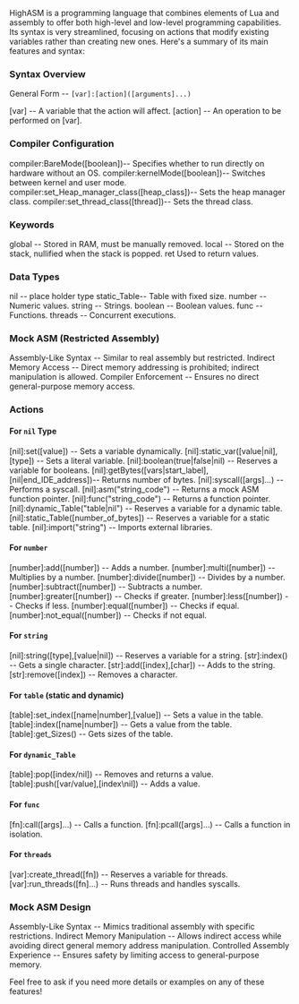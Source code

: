 
HighASM is a programming language that combines elements of Lua and assembly to offer both high-level and low-level programming capabilities. Its syntax is very streamlined, focusing on actions that modify existing variables rather than creating new ones. Here's a summary of its main features and syntax:

### Syntax Overview
 General Form -- `[var]:[action]([arguments]...)`
 
 [var] -- A variable that the action will affect.
 [action] -- An operation to be performed on [var].

### Compiler Configuration

 compiler:BareMode([boolean])-- Specifies whether to run directly on hardware without an OS.
 compiler:kernelMode([boolean])-- Switches between kernel and user mode.
 compiler:set_Heap_manager_class([heap_class])-- Sets the heap manager class.
 compiler:set_thread_class([thread])-- Sets the thread class.

### Keywords
 global -- Stored in RAM, must be manually removed.
 local -- Stored on the stack, nullified when the stack is popped.
 ret   Used to return values.

### Data Types
nil -- place holder type
 static_Table-- Table with fixed size.
 number -- Numeric values.
 string -- Strings.
 boolean -- Boolean values.
 func -- Functions.
 threads -- Concurrent executions.

### Mock ASM (Restricted Assembly)
  Assembly-Like Syntax -- Similar to real assembly but restricted.
  Indirect Memory Access -- Direct memory addressing is prohibited; indirect manipulation is allowed.
  Compiler Enforcement -- Ensures no direct general-purpose memory access.

### Actions

#### For `nil` Type
 [nil]:set([value]) -- Sets a variable dynamically.
 [nil]:static_var([value|nil],[type]) -- Sets a literal variable.
 [nil]:boolean(true|false|nil) -- Reserves a variable for booleans.
 [nil]:getBytes([vars|start_label],[nil|end_IDE_address])-- Returns number of bytes.
 [nil]:syscall([args]...) -- Performs a syscall.
 [nil]:asm("string_code") -- Returns a mock ASM function pointer.
 [nil]:func("string_code") -- Returns a function pointer.
 [nil]:dynamic_Table("table|nil") -- Reserves a variable for a dynamic table.
 [nil]:static_Table([number_of_bytes]) -- Reserves a variable for a static table.
 [nil]:import("string") -- Imports external libraries.

#### For `number`
 [number]:add([number]) -- Adds a number.
 [number]:multi([number]) -- Multiplies by a number.
 [number]:divide([number]) -- Divides by a number.
 [number]:subtract([number]) -- Subtracts a number.
 [number]:greater([number]) -- Checks if greater.
 [number]:less([number]) -- Checks if less.
 [number]:equal([number]) -- Checks if equal.
 [number]:not_equal([number]) -- Checks if not equal.

#### For `string`
 [nil]:string([type],[value|nil]) -- Reserves a variable for a string.
 [str]:index() -- Gets a single character.
 [str]:add([index],[char]) -- Adds to the string.
 [str]:remove([index]) -- Removes a character.

#### For `table` (static and dynamic)
 [table]:set_index([name|number],[value]) -- Sets a value in the table.
 [table]:index([name|number]) -- Gets a value from the table.
 [table]:get_Sizes() -- Gets sizes of the table.

#### For `dynamic_Table`
 [table]:pop([index/nil]) -- Removes and returns a value.
 [table]:push([var/value],[index\nil]) -- Adds a value.

#### For `func`
 [fn]:call([args]...) -- Calls a function.
 [fn]:pcall([args]...) -- Calls a function in isolation.

#### For `threads`
 [var]:create_thread([fn]) -- Reserves a variable for threads.
 [var]:run_threads([fn]...) -- Runs threads and handles syscalls.

### Mock ASM Design
 Assembly-Like Syntax -- Mimics traditional assembly with specific restrictions.
 Indirect Memory Manipulation -- Allows indirect access while avoiding direct general memory address manipulation.
 Controlled Assembly Experience -- Ensures safety by limiting access to general-purpose memory.

Feel free to ask if you need more details or examples on any of these features!
